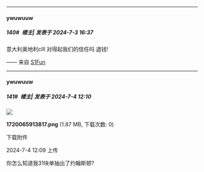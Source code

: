 ﻿
*****

####  ywuwuuw  
##### 140#         楼主| 发表于 2024-7-3 16:37

意大利奥地利clll 对得起我们的信任吗 退钱!

—— 来自 [S1Fun](https://s1fun.koalcat.com)


*****

####  ywuwuuw  
##### 141#         楼主| 发表于 2024-7-4 12:10

<img src="https://img.saraba1st.com/forum/202407/04/120954jddxgoj5hktnkw53.png" referrerpolicy="no-referrer">

<strong>1720065913817.png</strong> (1.87 MB, 下载次数: 0)

下载附件

2024-7-4 12:09 上传

你怎么知道我31块单抽出了约翰斯顿?


